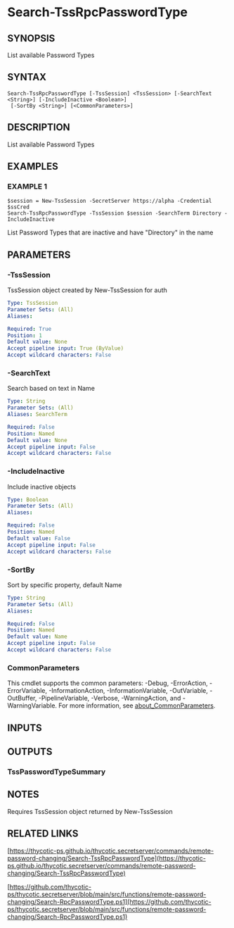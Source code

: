 # Search-TssRpcPasswordType

## SYNOPSIS
List available Password Types

## SYNTAX

```
Search-TssRpcPasswordType [-TssSession] <TssSession> [-SearchText <String>] [-IncludeInactive <Boolean>]
 [-SortBy <String>] [<CommonParameters>]
```

## DESCRIPTION
List available Password Types

## EXAMPLES

### EXAMPLE 1
```
$session = New-TssSession -SecretServer https://alpha -Credential $ssCred
Search-TssRpcPasswordType -TssSession $session -SearchTerm Directory -IncludeInactive
```

List Password Types that are inactive and have "Directory" in the name

## PARAMETERS

### -TssSession
TssSession object created by New-TssSession for auth

```yaml
Type: TssSession
Parameter Sets: (All)
Aliases:

Required: True
Position: 1
Default value: None
Accept pipeline input: True (ByValue)
Accept wildcard characters: False
```

### -SearchText
Search based on text in Name

```yaml
Type: String
Parameter Sets: (All)
Aliases: SearchTerm

Required: False
Position: Named
Default value: None
Accept pipeline input: False
Accept wildcard characters: False
```

### -IncludeInactive
Include inactive objects

```yaml
Type: Boolean
Parameter Sets: (All)
Aliases:

Required: False
Position: Named
Default value: False
Accept pipeline input: False
Accept wildcard characters: False
```

### -SortBy
Sort by specific property, default Name

```yaml
Type: String
Parameter Sets: (All)
Aliases:

Required: False
Position: Named
Default value: Name
Accept pipeline input: False
Accept wildcard characters: False
```

### CommonParameters
This cmdlet supports the common parameters: -Debug, -ErrorAction, -ErrorVariable, -InformationAction, -InformationVariable, -OutVariable, -OutBuffer, -PipelineVariable, -Verbose, -WarningAction, and -WarningVariable. For more information, see [about_CommonParameters](http://go.microsoft.com/fwlink/?LinkID=113216).

## INPUTS

## OUTPUTS

### TssPasswordTypeSummary
## NOTES
Requires TssSession object returned by New-TssSession

## RELATED LINKS

[https://thycotic-ps.github.io/thycotic.secretserver/commands/remote-password-changing/Search-TssRpcPasswordType](https://thycotic-ps.github.io/thycotic.secretserver/commands/remote-password-changing/Search-TssRpcPasswordType)

[https://github.com/thycotic-ps/thycotic.secretserver/blob/main/src/functions/remote-password-changing/Search-RpcPasswordType.ps1](https://github.com/thycotic-ps/thycotic.secretserver/blob/main/src/functions/remote-password-changing/Search-RpcPasswordType.ps1)

